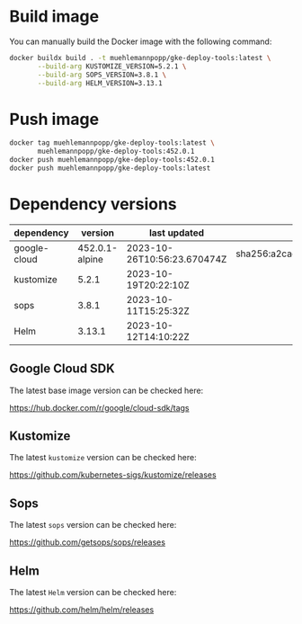 # Build image

You can manually build the Docker image with the following command:

```bash
docker buildx build . -t muehlemannpopp/gke-deploy-tools:latest \
       --build-arg KUSTOMIZE_VERSION=5.2.1 \
       --build-arg SOPS_VERSION=3.8.1 \
       --build-arg HELM_VERSION=3.13.1
```

# Push image

```bash
docker tag muehlemannpopp/gke-deploy-tools:latest \
       muehlemannpopp/gke-deploy-tools:452.0.1
docker push muehlemannpopp/gke-deploy-tools:452.0.1
docker push muehlemannpopp/gke-deploy-tools:latest
```


# Dependency versions

| dependency   | version        | last updated               | digest                                                                  |
|------------ |-------------- |-------------------------- |----------------------------------------------------------------------- |
| google-cloud | 452.0.1-alpine | 2023-10-26T10:56:23.670474Z | sha256:a2cacb5f1803b01997ae5f2b7140456dd0bbd6f4ecb395a8dae589dcbe821b99 |
| kustomize    | 5.2.1 | 2023-10-19T20:22:10Z |                                                                         |
| sops         | 3.8.1          | 2023-10-11T15:25:32Z       |                                                                         |
| Helm         | 3.13.1         | 2023-10-12T14:10:22Z       |                                                                         |


## Google Cloud SDK

The latest base image version can be checked here:

<https://hub.docker.com/r/google/cloud-sdk/tags>


## Kustomize

The latest `kustomize` version can be checked here:

<https://github.com/kubernetes-sigs/kustomize/releases>


## Sops

The latest `sops` version can be checked here:

<https://github.com/getsops/sops/releases>


## Helm

The latest `Helm` version can be checked here:

<https://github.com/helm/helm/releases>

